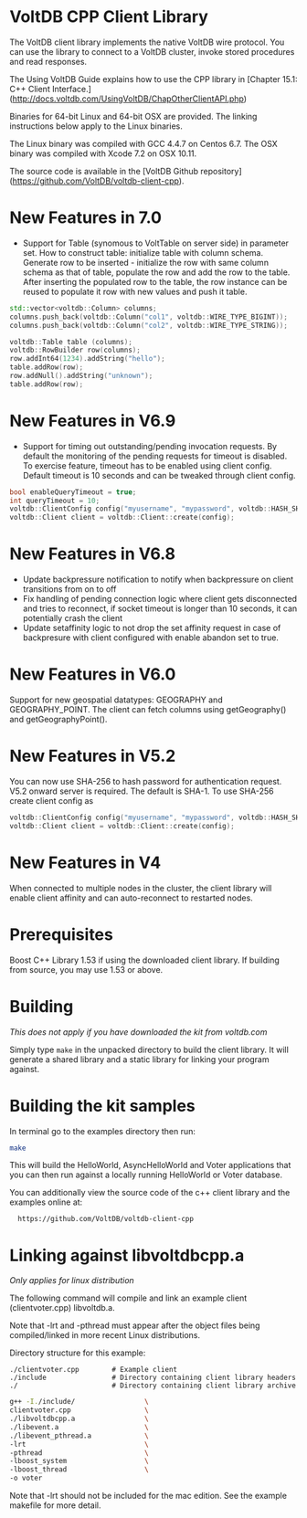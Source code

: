 VoltDB CPP Client Library
=========================

The VoltDB client library implements the native VoltDB wire protocol. You can
use the library to connect to a VoltDB cluster, invoke stored procedures and
read responses.

The Using VoltDB Guide explains how to use the CPP library in
[Chapter 15.1: C++ Client Interface.]
(http://docs.voltdb.com/UsingVoltDB/ChapOtherClientAPI.php)

Binaries for 64-bit Linux and 64-bit OSX are provided. The linking
instructions below apply to the Linux binaries.

The Linux binary was compiled with GCC 4.4.7 on Centos 6.7.
The OSX binary was compiled with Xcode 7.2 on OSX 10.11.

The source code is available in the [VoltDB Github repository]
(https://github.com/VoltDB/voltdb-client-cpp). 

New Features in 7.0
==================
- Support for Table (synomous to VoltTable on server side) in parameter set.
How to construct table: initialize table with column schema. Generate row to be inserted - initialize the row with same
column schema as that of table, populate the row and add the row to the table. After inserting the populated row to the
table, the row instance can be reused to populate it row with new values and push it table.
```C++
std::vector<voltdb::Column> columns;
columns.push_back(voltdb::Column("col1", voltdb::WIRE_TYPE_BIGINT));
columns.push_back(voltdb::Column("col2", voltdb::WIRE_TYPE_STRING));

voltdb::Table table (columns);
voltdb::RowBuilder row(columns);
row.addInt64(1234).addString("hello");
table.addRow(row);
row.addNull().addString("unknown");
table.addRow(row);
```

New Features in V6.9
==================
- Support for timing out outstanding/pending invocation requests. By default the monitoring of the pending requests for timeout is disabled. To exercise feature, timeout has to be enabled using client config. Default timeout is 10 seconds and can be tweaked through client config.
```C++
bool enableQueryTimeout = true;
int queryTimeout = 10;
voltdb::ClientConfig config("myusername", "mypassword", voltdb::HASH_SHA256, true, enableQueryTimeout, queryTimeout);
voltdb::Client client = voltdb::Client::create(config);
```


New Features in V6.8
==================
- Update backpressure notification to notify when backpressure on client transitions from on to off
- Fix handling of pending connection logic where client gets disconnected and tries to reconnect, if socket timeout is longer than 10 seconds, it can potentially crash the client
- Update setaffinity logic to not drop the set affinity request in case of backpresure with client configured with enable abandon set to true.

New Features in V6.0
==================

Support for new geospatial datatypes: GEOGRAPHY and GEOGRAPHY_POINT. The client can fetch
columns using getGeography() and getGeographyPoint().

New Features in V5.2
==================

You can now use SHA-256 to hash password for authentication request. V5.2 onward
server is required. The default is SHA-1. To use SHA-256 create client config as
```C++
voltdb::ClientConfig config("myusername", "mypassword", voltdb::HASH_SHA256);
voltdb::Client client = voltdb::Client::create(config);
```

New Features in V4
==================

When connected to multiple nodes in the cluster, the client library will enable
client affinity and can auto-reconnect to restarted nodes.

Prerequisites
=============

Boost C++ Library 1.53 if using the downloaded client library. If building from
source, you may use 1.53 or above.

Building
========
*This does not apply if you have downloaded the kit from voltdb.com*

Simply type `make` in the unpacked directory to build the client library. It
will generate a shared library and a static library for linking your program
against.

Building the kit samples
========================

In terminal go to the examples directory then run:
```bash
make
```

This will build the HelloWorld, AsyncHelloWorld and Voter applications
that you can then run against a locally running HelloWorld or Voter database.

You can additionally view the source code of the c++ client library and the
examples online at:

      https://github.com/VoltDB/voltdb-client-cpp

Linking against libvoltdbcpp.a
==============================
*Only applies for linux distribution*

The following command will compile and link an example client
(clientvoter.cpp) libvoltdb.a.

Note that -lrt and -pthread must appear after the object files being compiled/linked
in more recent Linux distributions.

Directory structure for this example:
```
./clientvoter.cpp        # Example client
./include                # Directory containing client library headers
./                       # Directory containing client library archive
```

```bash
g++ -I./include/                 \
clientvoter.cpp                  \
./libvoltdbcpp.a                 \
./libevent.a                     \
./libevent_pthread.a             \
-lrt                             \
-pthread                         \
-lboost_system                   \
-lboost_thread                   \
-o voter
```

Note that -lrt should not be included for the mac edition. See the example makefile
for more detail.
